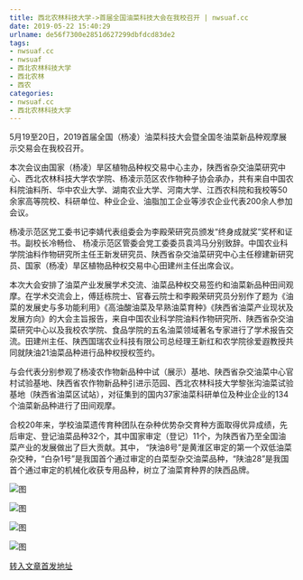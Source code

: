 ```yaml
---
title: 西北农林科技大学->首届全国油菜科技大会在我校召开 | nwsuaf.cc
date: 2019-05-22 15:40:29
urlname: de56f7300e2851d627299dbfdcd83de2
tags: 
- nwsuaf.cc
- nwsuaf
- 西北农林科技大学
- 西北农林
- 西农
categories:
- nwsuaf.cc
- 西北农林科技大学
---
```



5月19至20日，2019首届全国（杨凌）油菜科技大会暨全国冬油菜新品种观摩展示交易会在我校召开。

本次会议由国家（杨凌）旱区植物品种权交易中心主办，陕西省杂交油菜研究中心、西北农林科技大学农学院、杨凌示范区农作物种子协会承办，共有来自中国农科院油料所、华中农业大学、湖南农业大学、河南大学、江西农科院和我校等50余家高等院校、科研单位、种业企业、油脂加工企业等涉农企业代表200余人参加会议。

杨凌示范区党工委书记李婧代表组委会为李殿荣研究员颁发“终身成就奖”奖杯和证书。副校长冷畅俭、 杨凌示范区管委会党工委委员袁鸿马分别致辞。中国农业科学院油料作物研究所主任王新发研究员、陕西省杂交油菜研究中心主任穆建新研究员、国家（杨凌）旱区植物品种权交易中心田建州主任出席会议。 

本次大会安排了油菜产业发展学术交流、油菜品种权交易签约和油菜新品种田间观摩。在学术交流会上，傅廷栋院士、官春云院士和李殿荣研究员分别作了题为《油菜的发展史与多功能利用》《高油酸油菜及早熟油菜育种》《陕西省油菜产业现状及发展方向》的大会主旨报告，来自中国农业科学院油料作物研究所、陕西省杂交油菜研究中心以及我校农学院、食品学院的五名油菜领域著名专家进行了学术报告交流。田建州主任、陕西国瑞农业科技有限公司总经理王新红和农学院徐爱遐教授共同就陕油21油菜品种进行品种权授权签约。

与会代表分别参观了杨凌农作物新品种中试（展示）基地、陕西省杂交油菜中心官村试验基地、陕西省农作物新品种引进示范园、西北农林科技大学黎张沟油菜试验基地（陕西省油菜区试站），对征集到的国内37家油菜科研单位及种业企业的134个油菜新品种进行了田间观摩。

合校20年来，学校油菜遗传育种团队在杂种优势杂交育种方面取得优异成绩，先后审定、登记油菜品种32个，其中国家审定（登记）11个，为陕西省乃至全国油菜产业的发展做出了巨大贡献。其中， “陕油8号”是黄淮区审定的第一个双低油菜杂交种，“白杂1号”是我国首个通过审定的白菜型杂交油菜品种，“陕油28”是我国首个通过审定的机械化收获专用品种，树立了油菜育种界的陕西品牌。



![图](https://news.nwsuaf.edu.cn/images/content/2019-05/20190522115405595238.JPG)

![图](https://news.nwsuaf.edu.cn/images/content/2019-05/20190522115349726109.JPG)

![图](https://news.nwsuaf.edu.cn/images/content/2019-05/20190522115331296081.jpg)

![图](https://news.nwsuaf.edu.cn/images/content/2019-05/20190522115225609964.JPG)

[转入文章首发地址](https://news.nwsuaf.edu.cn/xnxw/89741.htm)